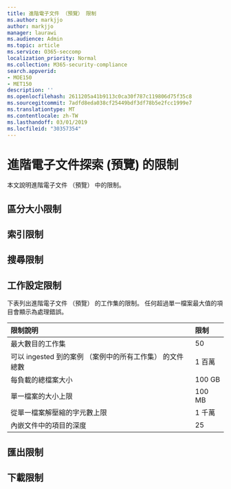 ```yaml
---
title: 進階電子文件 （預覽） 限制
ms.author: markjjo
author: markjjo
manager: laurawi
ms.audience: Admin
ms.topic: article
ms.service: O365-seccomp
localization_priority: Normal
ms.collection: M365-security-compliance
search.appverid:
- MOE150
- MET150
description: ''
ms.openlocfilehash: 2611205a41b9113c0ca30f787c119806d75f35c8
ms.sourcegitcommit: 7adfd8eda038cf25449bdf3df78b5e2fcc1999e7
ms.translationtype: MT
ms.contentlocale: zh-TW
ms.lasthandoff: 03/01/2019
ms.locfileid: "30357354"
---
```

# <a name="limits-in-advanced-ediscovery-preview"></a>進階電子文件探索 (預覽) 的限制

本文說明進階電子文件 （預覽） 中的限制。

## <a name="case-limits"></a>區分大小限制

## <a name="indexing-limits"></a>索引限制

## <a name="search-limits"></a>搜尋限制

## <a name="working-set-limits"></a>工作設定限制

下表列出進階電子文件 （預覽） 的工作集的限制。 任何超過單一檔案最大值的項目會顯示為處理錯誤。
    
  |**限制說明**|**限制**|
  |:-----|:-----|
  |最大數目的工作集  <br/> |50  <br/> |
  |可以 ingested 到的案例 （案例中的所有工作集） 的文件總數  <br/> |1 百萬  <br/> |
  |每負載的總檔案大小  <br/> |100 GB  <br/> |
  |單一檔案的大小上限   <br/> |100 MB  <br/> |
  |從單一檔案解壓縮的字元數上限  <br/> |1 千萬  <br/> |
  |內嵌文件中的項目的深度  <br/> |25  <br/> |
  

## <a name="export-limits"></a>匯出限制

## <a name="download-limits"></a>下載限制

